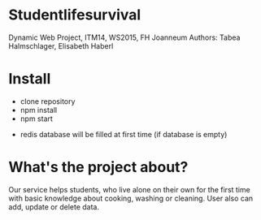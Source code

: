 # Studentlifesurvival
Dynamic Web Project, ITM14, WS2015, FH Joanneum
Authors: Tabea Halmschlager, Elisabeth Haberl

# Install
- clone repository
- npm install
- npm start
* redis database will be filled at first time (if database is empty)

# What's the project about?
Our service helps students, who live alone on their own for the first
time with basic knowledge about cooking, washing or cleaning.
User also can add, update or delete data.

